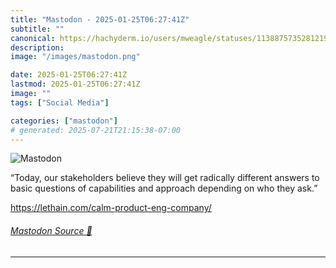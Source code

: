 ```yaml
---
title: "Mastodon - 2025-01-25T06:27:41Z"
subtitle: ""
canonical: https://hachyderm.io/users/mweagle/statuses/113887573528121908
description:
image: "/images/mastodon.png"

date: 2025-01-25T06:27:41Z
lastmod: 2025-01-25T06:27:41Z
image: ""
tags: ["Social Media"]

categories: ["mastodon"]
# generated: 2025-07-21T21:15:38-07:00
---
```

![Mastodon](/images/mastodon.png)

<p>“Today, our stakeholders believe they will get radically different answers to basic questions of capabilities and approach depending on who they ask.”</p><p><a href="https://lethain.com/calm-product-eng-company/" target="_blank" rel="nofollow noopener noreferrer" translate="no"><span class="invisible">https://</span><span class="ellipsis">lethain.com/calm-product-eng-c</span><span class="invisible">ompany/</span></a></p>


###### [Mastodon Source 🐘](https://hachyderm.io/@mweagle/113887573528121908)

___
